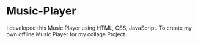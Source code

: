 # Music-Player
I developed this Music Player using HTML, CSS, JavaScript. To create my own offline Music Player for my collage Project.

